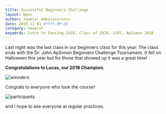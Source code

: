 ```yaml
---
title: Successful Beginners Challenge
layout: News
author: Joomla! Administrator
date: 2018-11-01 #YYYY-MM-DD
category: General
keywords: Intro to Fencing 2018, Class of 2018, CUFC, ApSimon 2018
---
```


Last night was the last class in our beginners class for this year.  The class ends with the Dr. John ApSimon Beginners Challenge Tournament.  It fell on Halloween this year but for those that showed up it was a great time!

**Congratulations to Lucas, our 2018 Champion.**

![winnders](/news/2018/apSimonWinners2018.jpg)

Congrats to everyone who took the course!

![participants](/news/2018/apSimon2018Participants.jpg)

and I hope to see everyone at regular practices.

